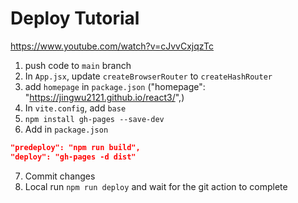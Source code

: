 # Deploy Tutorial

https://www.youtube.com/watch?v=cJvvCxjqzTc

1. push code to `main` branch
2. In `App.jsx`, update `createBrowserRouter` to `createHashRouter`
3. add `homepage` in `package.json` ("homepage": "https://jingwu2121.github.io/react3/",)
4. In `vite.config`, add `base`
5. `npm install gh-pages --save-dev`
6. Add in `package.json`
```json
"predeploy": "npm run build",
"deploy": "gh-pages -d dist"
```
7. Commit changes
8. Local run `npm run deploy` and wait for the git action to complete
